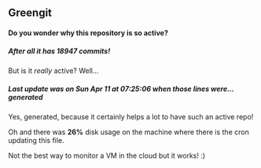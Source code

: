 ## Greengit

#### Do you wonder why this repository is so active?

##### After all it has 18947 commits!

But is it *really* active? Well...

##### Last update was on Sun Apr 11 at 07:25:06 when those lines were... generated

Yes, generated, because it certainly helps a lot to have such an active repo!

Oh and there was **26%** disk usage on the machine
where there is the cron updating this file.

Not the best way to monitor a VM in the cloud but it works! :)
